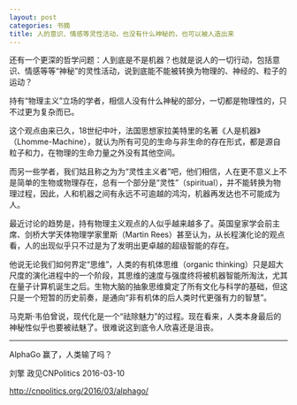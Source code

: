 ```yaml
---
layout: post
categories: 书摘
title: 人的意识、情感等灵性活动，也没有什么神秘的，也可以被人造出来
---
```


还有一个更深的哲学问题：人到底是不是机器？也就是说人的一切行动，包括意识、情感等等“神秘”的灵性活动，说到底能不能被转换为物理的、神经的、粒子的运动？

持有“物理主义”立场的学者，相信人没有什么神秘的部分，一切都是物理性的，只不过更为复杂而已。

这个观点由来已久，18世纪中叶，法国思想家拉美特里的名著《人是机器》（Lhomme-Machine），就认为所有可见的生命与非生命的存在形式，都是源自粒子和力，在物理的生命力量之外没有其他空间。

而另一些学者，我们姑且称之为为“灵性主义者”吧，他们相信，人在更不意义上不是简单的生物或物理存在，总有一个部分是“灵性”（spiritual），并不能转换为物理过程，因此，人和机器之间有永远不可逾越的鸿沟，机器再发达也不可能成为人。

最近讨论的趋势是，持有物理主义观点的人似乎越来越多了。英国皇家学会前主席、剑桥大学天体物理学家里斯（Martin Rees）甚至认为，从长程演化论的观点看，人的出现似乎只不过是为了发明出更卓越的超级智能的存在。

他说无论我们如何界定“思维”，人类的有机体思维（organic thinking）只是超大尺度的演化进程中的一个阶段，其思维的速度与强度终将被机器智能所淘汰，尤其在量子计算机诞生之后。生物大脑的抽象思维奠定了所有文化与科学的基础，但这只是一个短暂的历史前奏，是通向“非有机体的后人类时代更强有力的智慧”。

马克斯·韦伯曾说，现代化是一个“祛除魅力”的过程。现在看来，人类本身最后的神秘性似乎也要被祛魅了。很难说这到底令人欣喜还是沮丧。

---

AlphaGo 赢了，人类输了吗？

刘擎 政见CNPolitics 2016-03-10

http://cnpolitics.org/2016/03/alphago/
